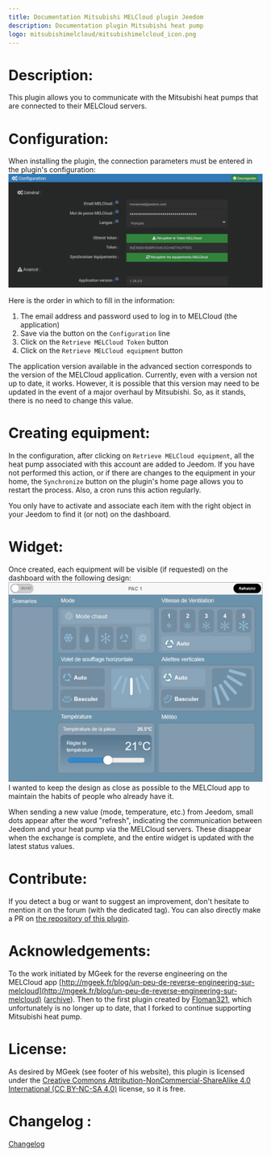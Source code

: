 ```yaml
---
title: Documentation Mitsubishi MELCloud plugin Jeedom
description: Documentation plugin Mitsubishi heat pump
logo: mitsubishimelcloud/mitsubishimelcloud_icon.png
---
```


# Description:

This plugin allows you to communicate with the Mitsubishi heat pumps that are connected to their MELCloud servers.

# Configuration:
When installing the plugin, the connection parameters must be entered in the plugin's configuration:
![configuration](./Configuration.png?raw=true)

Here is the order in which to fill in the information:
1. The email address and password used to log in to MELCloud (the application)
2. Save via the button on the `Configuration` line
3. Click on the `Retrieve MELCloud Token` button
4. Click on the `Retrieve MELCloud equipment` button

The application version available in the advanced section corresponds to the version of the MELCloud application. Currently, even with a version not up to date, it works. However, it is possible that this version may need to be updated in the event of a major overhaul by Mitsubishi.
So, as it stands, there is no need to change this value.

# Creating equipment:
In the configuration, after clicking on `Retrieve MELCloud equipment`, all the heat pump associated with this account are added to Jeedom.
If you have not performed this action, or if there are changes to the equipment in your home, the `Synchronize` button on the plugin's home page allows you to restart the process. Also, a cron runs this action regularly.

You only have to activate and associate each item with the right object in your Jeedom to find it (or not) on the dashboard.

# Widget:
Once created, each equipment will be visible (if requested) on the dashboard with the following design:
![widget](./Widget.png?raw=true)
I wanted to keep the design as close as possible to the MELCloud app to maintain the habits of people who already have it.

When sending a new value (mode, temperature, etc.) from Jeedom, small dots appear after the word "refresh", indicating the communication between Jeedom and your heat pump via the MELCloud servers. These disappear when the exchange is complete, and the entire widget is updated with the latest status values.

# Contribute:
If you detect a bug or want to suggest an improvement, don't hesitate to mention it on the forum (with the dedicated tag). You can also directly make a PR on [the repository of this plugin](https://github.com/DuchkPy/mitsubishimelcloud).

# Acknowledgements:
To the work initiated by MGeek for the reverse engineering on the MELCloud app [http://mgeek.fr/blog/un-peu-de-reverse-engineering-sur-melcloud](http://mgeek.fr/blog/un-peu-de-reverse-engineering-sur-melcloud) ([archive](https://web.archive.org/web/20220120005605/http://mgeek.fr/blog/un-peu-de-reverse-engineering-sur-melcloud)).
Then to the first plugin created by [Floman321](https://github.com/floman321/melcloud), which unfortunately is no longer up to date, that I forked to continue supporting Mitsubishi heat pump.

# License:
As desired by MGeek (see footer of his website), this plugin is licensed under the [Creative Commons Attribution-NonCommercial-ShareAlike 4.0 International (CC BY-NC-SA 4.0)](https://creativecommons.org/licenses/by-nc-sa/4.0/) license, so it is free.


# Changelog&nbsp;:
[Changelog](./changelog.md)